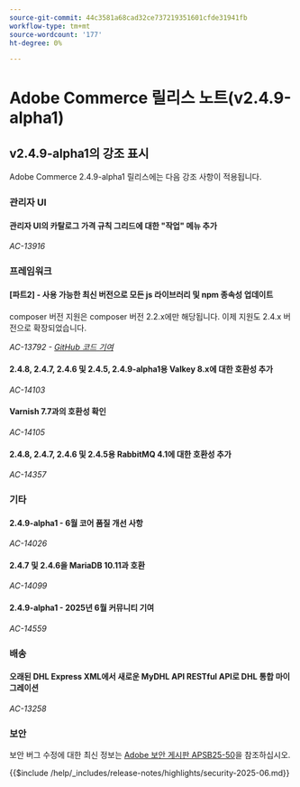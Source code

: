 ```yaml
---
source-git-commit: 44c3581a68cad32ce737219351601cfde31941fb
workflow-type: tm+mt
source-wordcount: '177'
ht-degree: 0%

---
```

# Adobe Commerce 릴리스 노트(v2.4.9-alpha1)

## v2.4.9-alpha1의 강조 표시

Adobe Commerce 2.4.9-alpha1 릴리스에는 다음 강조 사항이 적용됩니다.

### 관리자 UI

#### 관리자 UI의 카탈로그 가격 규칙 그리드에 대한 &quot;작업&quot; 메뉴 추가

_AC-13916_

### 프레임워크

#### [파트2] - 사용 가능한 최신 버전으로 모든 js 라이브러리 및 npm 종속성 업데이트

composer 버전 지원은 composer 버전 2.2.x에만 해당됩니다. 이제 지원도 2.4.x 버전으로 확장되었습니다.

_AC-13792 - [GitHub 코드 기여](https://github.com/magento/magento2/commit/19844aa0)_

#### 2.4.8, 2.4.7, 2.4.6 및 2.4.5, 2.4.9-alpha1용 Valkey 8.x에 대한 호환성 추가

_AC-14103_

#### Varnish 7.7과의 호환성 확인

_AC-14105_

#### 2.4.8, 2.4.7, 2.4.6 및 2.4.5용 RabbitMQ 4.1에 대한 호환성 추가

_AC-14357_

### 기타

#### 2.4.9-alpha1 - 6월 코어 품질 개선 사항

_AC-14026_

#### 2.4.7 및 2.4.6을 MariaDB 10.11과 호환

_AC-14099_

#### 2.4.9-alpha1 - 2025년 6월 커뮤니티 기여

_AC-14559_

### 배송

#### 오래된 DHL Express XML에서 새로운 MyDHL API RESTful API로 DHL 통합 마이그레이션

_AC-13258_

### 보안

보안 버그 수정에 대한 최신 정보는 [Adobe 보안 게시판 APSB25-50](https://helpx.adobe.com/kr/security/products/magento/apsb25-50.html)을 참조하십시오.

{{$include /help/_includes/release-notes/highlights/security-2025-06.md}}

